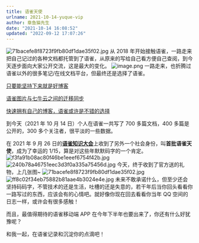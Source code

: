 ```yaml
---
title: 语雀天使
urlname: 2021-10-14-yuque-vip
author: 章鱼猫先生
date: "2021-10-14 16:08:52"
updated: "2022-09-12 17:07:26"
---
```


![71bacefe8f8723f9fb80df1dae35f02.jpg](https://shub-1251708715.cos.ap-guangzhou.myqcloud.com/elog-notebook-img/FjymRUVCcoqMDJQzoNAL60HGnj3v.jpeg)
从 2018 年开始接触语雀，一路走来把自己记过的各种文档都托管到了语雀，从原来的写给自己看方便自己查阅，到今天逐步面向大家公开交流，这是最大的变化。
![image.png](https://shub-1251708715.cos.ap-guangzhou.myqcloud.com/elog-notebook-img/FtSri7LrQFUK5QjFeBtuhW6_e1BV.png)
一路走来，也折腾过语雀以外的很多笔记/在线文档平台，但最终还是选择了语雀。

[只要能坚持下来就是好博客](https://mp.weixin.qq.com/s/-QuX-z4KlBNXUiRT92uVOA)

[语雀图片与七牛云之间的迁移同步](https://mp.weixin.qq.com/s/F4eu2rK6aiyVrsX_sJldPw)

[快速拥有自己的博客，语雀或许是不错的选择](https://mp.weixin.qq.com/s/ntOMVcsqfgDK_B7go16hcw)

到今天（2021 年 10 月 14 日）个人在语雀一共写了 700 多篇文档，400 多篇是公开的，300 多个关注者，很平淡的一些数据。

在 2021 年 9 月 26 日的[**语雀知识大会**](https://www.yuque.com/yuque/blog/iaidt8)上收到了另外一个社会身份，叫**首批语雀天使**，成为了幸运的 1/15，算是对这些年默默码字的一个肯定。
![f3fa91b08ac80f46be1eeef6754f42b.jpg](https://shub-1251708715.cos.ap-guangzhou.myqcloud.com/elog-notebook-img/FsMA0G3DdG27_-nKrWT47BMwcOF5.jpeg)
![240b78a46751eec3d3f0a335a75456d.jpg](https://shub-1251708715.cos.ap-guangzhou.myqcloud.com/elog-notebook-img/FlHRIckh5mJ7PFZFz2Y1Qb2n0vt1.jpeg)
今天，终于收到了官方送的礼物，上几张图~
![71bacefe8f8723f9fb80df1dae35f02.jpg](https://shub-1251708715.cos.ap-guangzhou.myqcloud.com/elog-notebook-img/FjymRUVCcoqMDJQzoNAL60HGnj3v.jpeg) ![ff8c02f34eb75882b81aae4b3024e4e.jpg](https://shub-1251708715.cos.ap-guangzhou.myqcloud.com/elog-notebook-img/FnHN_g1qbAiZzaYON80lBraD16PH.jpeg)
未来不敢承诺什么，但至少还会坚持码码字，不管技术的还是生活，吐槽的还是失意的，若干年后当你回头看看你一路写过的东西，应该会有的心情吧。就好像你现在回去看看你当年 QQ 空间的日志一样，或许会有很多感触！

而且，最值得期待的语雀移动端 APP 在今年下半年也要出来了，你还有什么好犹豫呢？

和我一起，在语雀记录和沉淀你的点滴吧！
